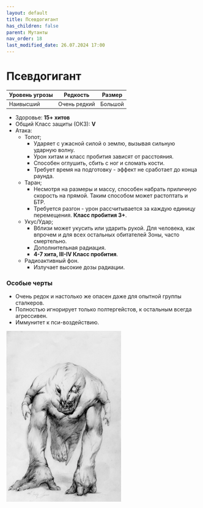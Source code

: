 ```yaml
---
layout: default
title: Псевдогигант
has_children: false
parent: Мутанты
nav_order: 18
last_modified_date: 26.07.2024 17:00
---
```


# Псевдогигант

| Уровень угрозы | Редкость     | Размер  |
|----------------|--------------|---------|
| Наивысший      | Очень редкий | Большой |

- Здоровье: **15+ хитов**
- Общий Класс защиты (ОКЗ): **V**
- Атака:
    - Топот;
        - Ударяет с ужасной силой о землю, вызывая сильную ударную волну.
        - Урон хитам и класс пробития зависят от расстояния.
        - Способен оглушить, сбить с ног и сломать кости.
        - Требует время на подготовку - эффект не сработает до конца раунда.
    - Таран;
        - Несмотря на размеры и массу, способен набрать приличную скорость на прямой. Таким способом может растоптать и
          БТР.
        - Требуется разгон - урон рассчитывается за каждую единицу перемещения. **Класс пробития 3+**.
    - Укус/Удар;
        - Вблизи может укусить или ударить рукой. Для человека, как впрочем и для всех остальных обитателей Зоны, часто
          смертельно.
        - Дополнительная радиация.
        - **4-7 хита, III-IV Класс пробития**.
    - Радиоактивный фон.
        - Излучает высокие дозы радиации.

### Особые черты

- Очень редок и настолько же опасен даже для опытной группы сталкеров.
- Полностью игнорирует только полтергейстов, к остальным всегда агрессивен.
- Иммунитет к пси-воздействию.

<img src="https://github.com/ivatar39/stalker-ttrpg/blob/main/assets/images/monsters/psevdogigant.webp?raw=true" alt="psevdogigant" width="300"/>

